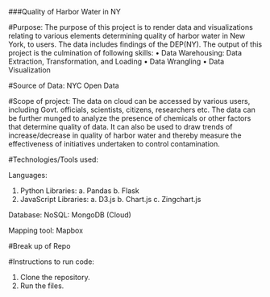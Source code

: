 ###Quality of Harbor Water in NY

 
#Purpose:
The purpose of this project is to render data and visualizations relating to various elements determining quality of harbor water in New York, to users. The data includes findings of the DEP(NY). The output of this project is the culmination of following skills:
•	Data Warehousing: Data Extraction, Transformation, and Loading
•	Data Wrangling 
•	Data Visualization

#Source of Data:
NYC Open Data 

#Scope of project: 
The data on cloud can be accessed by various users, including Govt. officials, scientists, citizens, researchers etc.
The data can be further munged to analyze the presence of chemicals or other factors that determine quality of data. 
It can also be used to draw trends of increase/decrease in quality of harbor water and thereby measure the effectiveness of 
initiatives undertaken to control contamination.

#Technologies/Tools used: 
               
Languages:
1.	Python
        Libraries:
                  a.	Pandas
                  b.	Flask
2.	JavaScript
        Libraries:
                  a.	D3.js
                  b.	Chart.js
                  c.	Zingchart.js

Database:
NoSQL: MongoDB (Cloud)

Mapping tool:
Mapbox

#Break up of Repo 

#Instructions to run code:
1. Clone the repository.
2. Run the files. 

